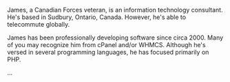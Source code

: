 ---
---

James, a Canadian Forces veteran, is an information technology consultant. He's based in Sudbury, Ontario, Canada. However, he's able to telecommute globally.

James has been professionally developing software since circa 2000. Many of you may recognize him from cPanel and/or WHMCS. Although he's versed in several programming languages, he has focused primarily on PHP.

&hellip;